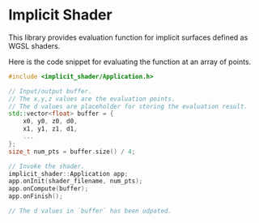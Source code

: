 # Implicit Shader

This library provides evaluation function for implicit surfaces defined as WGSL shaders.

Here is the code snippet for evaluating the function at an array of points.

```c++
#include <implicit_shader/Application.h>

// Input/output buffer.
// The x,y,z values are the evaluation points.
// The d values are placeholder for storing the evaluation result.
std::vector<float> buffer = {
    x0, y0, z0, d0,
    x1, y1, z1, d1,
    ...
};
size_t num_pts = buffer.size() / 4;

// Invoke the shader.
implicit_shader::Application app;
app.onInit(shader_filename, num_pts);
app.onCompute(buffer);
app.onFinish();

// The d values in `buffer` has been udpated.
```
